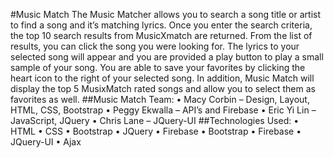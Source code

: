 #Music Match
The Music Matcher allows you to search a song title or artist to find a song and it’s matching lyrics. Once you enter the search criteria, the top 10 search results from MusicXmatch are returned. From the list of results, you can click the song you were looking for. The lyrics to your selected song will appear and you are provided a play button to play a small sample of your song. 
You are able to save your favorites by clicking the heart icon to the right of your selected song. 
In addition, Music Match will display the top 5 MusixMatch rated songs and allow you to select them as favorites as well.
##Music Match Team:
•	Macy Corbin – Design, Layout, HTML, CSS, Bootstrap
•	Peggy Ekwalla – API’s and Firebase
•	Eric Yi Lin – JavaScript, JQuery
•	Chris Lane – JQuery-UI
##Technologies Used:
•	HTML
•	CSS
•	Bootstrap
•	JQuery
•	Firebase
•	Bootstrap
•	Firebase
•	JQuery-UI
•	Ajax


